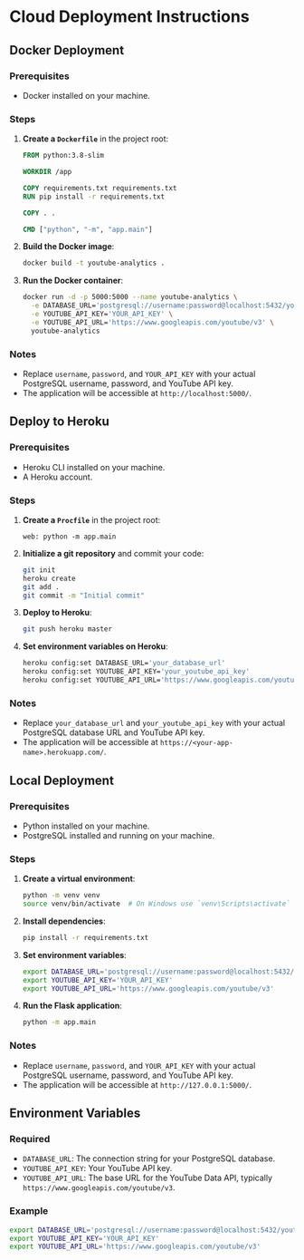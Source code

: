 # Cloud Deployment Instructions

## Docker Deployment

### Prerequisites

- Docker installed on your machine.

### Steps

1. **Create a `Dockerfile`** in the project root:

    ```dockerfile
    FROM python:3.8-slim

    WORKDIR /app

    COPY requirements.txt requirements.txt
    RUN pip install -r requirements.txt

    COPY . .

    CMD ["python", "-m", "app.main"]
    ```

2. **Build the Docker image**:

    ```sh
    docker build -t youtube-analytics .
    ```

3. **Run the Docker container**:

    ```sh
    docker run -d -p 5000:5000 --name youtube-analytics \
      -e DATABASE_URL='postgresql://username:password@localhost:5432/youtube_analytics' \
      -e YOUTUBE_API_KEY='YOUR_API_KEY' \
      -e YOUTUBE_API_URL='https://www.googleapis.com/youtube/v3' \
      youtube-analytics
    ```

### Notes

- Replace `username`, `password`, and `YOUR_API_KEY` with your actual PostgreSQL username, password, and YouTube API key.
- The application will be accessible at `http://localhost:5000/`.

## Deploy to Heroku

### Prerequisites

- Heroku CLI installed on your machine.
- A Heroku account.

### Steps

1. **Create a `Procfile`** in the project root:

    ```procfile
    web: python -m app.main
    ```

2. **Initialize a git repository** and commit your code:

    ```sh
    git init
    heroku create
    git add .
    git commit -m "Initial commit"
    ```

3. **Deploy to Heroku**:

    ```sh
    git push heroku master
    ```

4. **Set environment variables on Heroku**:

    ```sh
    heroku config:set DATABASE_URL='your_database_url'
    heroku config:set YOUTUBE_API_KEY='your_youtube_api_key'
    heroku config:set YOUTUBE_API_URL='https://www.googleapis.com/youtube/v3'
    ```

### Notes

- Replace `your_database_url` and `your_youtube_api_key` with your actual PostgreSQL database URL and YouTube API key.
- The application will be accessible at `https://<your-app-name>.herokuapp.com/`.

## Local Deployment

### Prerequisites

- Python installed on your machine.
- PostgreSQL installed and running on your machine.

### Steps

1. **Create a virtual environment**:

    ```sh
    python -m venv venv
    source venv/bin/activate  # On Windows use `venv\Scripts\activate`
    ```

2. **Install dependencies**:

    ```sh
    pip install -r requirements.txt
    ```

3. **Set environment variables**:

    ```sh
    export DATABASE_URL='postgresql://username:password@localhost:5432/youtube_analytics'
    export YOUTUBE_API_KEY='YOUR_API_KEY'
    export YOUTUBE_API_URL='https://www.googleapis.com/youtube/v3'
    ```

4. **Run the Flask application**:

    ```sh
    python -m app.main
    ```

### Notes

- Replace `username`, `password`, and `YOUR_API_KEY` with your actual PostgreSQL username, password, and YouTube API key.
- The application will be accessible at `http://127.0.0.1:5000/`.

## Environment Variables

### Required

- `DATABASE_URL`: The connection string for your PostgreSQL database.
- `YOUTUBE_API_KEY`: Your YouTube API key.
- `YOUTUBE_API_URL`: The base URL for the YouTube Data API, typically `https://www.googleapis.com/youtube/v3`.

### Example

```sh
export DATABASE_URL='postgresql://username:password@localhost:5432/youtube_analytics'
export YOUTUBE_API_KEY='YOUR_API_KEY'
export YOUTUBE_API_URL='https://www.googleapis.com/youtube/v3'
